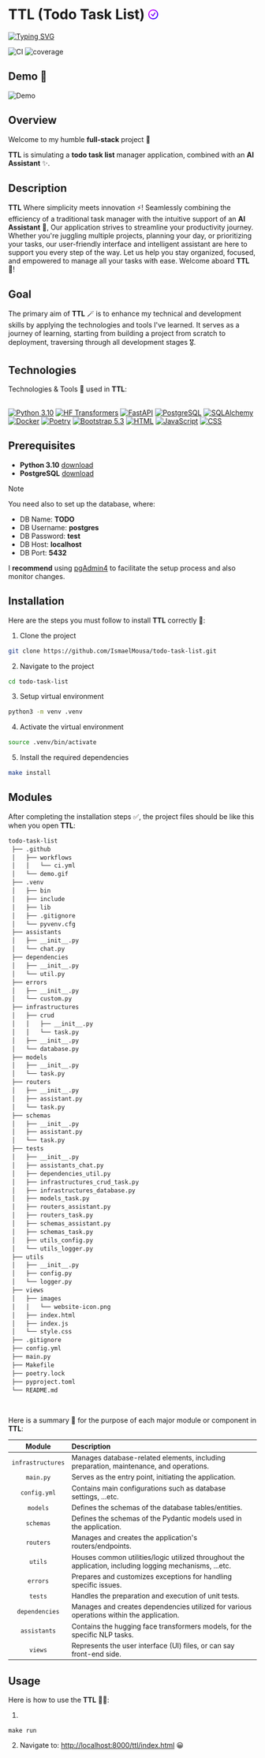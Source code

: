 # TTL (Todo Task List) <a href="#" target="_blank"><img src="./views/images/website-icon.png" alt="TTL" title="TTL" height="20"></a>

[![Typing SVG](https://readme-typing-svg.demolab.com?font=Helvetica&weight=600&size=15&pause=1000&color=F7F7F7&random=false&width=435&lines=What's+your+plan+today%3F+%F0%9F%A4%94)](https://git.io/typing-svg)

![CI](https://img.shields.io/github/actions/workflow/status/IsmaelMousa/todo-task-list/ci.yml?style=flat-square&logo=github&label=CI)
![coverage](https://img.shields.io/codecov/c/github/IsmaelMousa/todo-task-list?style=flat-square)

## Demo 👀

![Demo](.github/demo.gif)

## Overview

Welcome to my humble **full-stack** project 👋

**TTL** is simulating a **todo task list** manager application, combined with an **AI Assistant** ✨.

## Description

**TTL** Where simplicity meets innovation ⚡! Seamlessly combining the efficiency of a traditional task manager with the
intuitive support of an **AI Assistant** 💎, Our application strives to streamline your productivity journey. Whether
you're
juggling multiple projects, planning your day, or prioritizing your tasks, our user-friendly interface and intelligent
assistant are here to support you every step of the way. Let us help you stay organized, focused, and empowered to
manage all your tasks with ease. Welcome aboard **TTL** 🤗!

## Goal

The primary aim of **TTL** 🪄 is to enhance my technical and development skills by applying the technologies and tools
I've
learned. It serves as a journey of learning, starting from building a project from scratch to deployment, traversing
through all development stages 🎖️.

## Technologies

Technologies & Tools 🚀 used in **TTL**:

<br/>
<a href="https://www.python.org" target="_blank"><img src="https://upload.wikimedia.org/wikipedia/commons/thumb/c/c3/Python-logo-notext.svg/800px-Python-logo-notext.svg.png" alt="Python 3.10" title="Python 3.10" height="50"></a>
<a href="https://huggingface.co/docs/transformers/en/index" target="_blank"><img src="https://huggingface.co/datasets/huggingface/brand-assets/resolve/main/hf-logo.png" alt="HF Transformers" title="Transformers" height="50"></a>
<a href="https://fastapi.tiangolo.com" target="_blank"><img src="https://fastapi.tiangolo.com/img/logo-margin/logo-teal.png" alt="FastAPI" title="FastAPI" height="50"></a>
<a href="https://www.postgresql.org" target="_blank"><img src="https://cdn.icon-icons.com/icons2/2415/PNG/512/postgresql_plain_wordmark_logo_icon_146390.png" alt="PostgreSQL" title="PostgreSQL" height="50"></a>
<a href="https://docs.sqlalchemy.org/en/20/" target="_blank"><img src="https://upload.wikimedia.org/wikipedia/commons/thumb/d/d7/SQLAlchemy.svg/800px-SQLAlchemy.svg.png" alt="SQLAlchemy" title="SQLAlchemy" height="50"></a>
<a href="https://www.docker.com" target="_blank"><img src="https://logos-world.net/wp-content/uploads/2021/02/Docker-Symbol.png" alt="Docker" title="Docker" height="50"></a>
<a href="https://python-poetry.org" target="_blank"><img src="https://avatars.githubusercontent.com/u/48722593?s=200&v=4" alt="Poetry" title="Poetry" height="50"></a>
<a href="https://getbootstrap.com/docs/5.3/getting-started/introduction" target="_blank"><img src="https://getbootstrap.com/docs/5.3/assets/brand/bootstrap-logo.svg" alt="Bootstrap 5.3" title="Bootstrap 5.3" height="50"></a>
<a href="https://developer.mozilla.org/en-US/docs/Web/HTML" target="_blank"><img src="https://www.w3.org/html/logo/downloads/HTML5_Badge_512.png" alt="HTML" title="HTML" height="50"></a>
<a href="https://developer.mozilla.org/en-US/docs/Web/JavaScript" target="_blank"><img src="https://www.vhv.rs/dpng/f/456-4562295_library-of-javascript-icon-graphic-freeuse-png-files.png" alt="JavaScript" title="JavaScript" height="50"></a>
<a href="https://developer.mozilla.org/en-US/docs/Web/CSS" target="_blank"><img src="https://upload.wikimedia.org/wikipedia/commons/thumb/6/62/CSS3_logo.svg/2048px-CSS3_logo.svg.png" alt="CSS" title="CSS" height="50"></a>

## Prerequisites

- **Python 3.10** [download](https://www.python.org/downloads/)
- **PostgreSQL** [download](https://www.python.org/downloads/)

> [!NOTE]
>
> You need also to set up the database, where:
> - DB Name: **TODO**
> - DB Username: **postgres**
> - DB Password: **test**
> - DB Host: **localhost**
> - DB Port: **5432**
>
> I **recommend** using [pgAdmin4](https://www.pgadmin.org/download/) to facilitate the setup process and also monitor
> changes.

## Installation

Here are the steps you must follow to install **TTL** correctly 🎯:

1. Clone the project

```zsh
git clone https://github.com/IsmaelMousa/todo-task-list.git
```

2. Navigate to the project

```zsh
cd todo-task-list
```

3. Setup virtual environment

```zsh
python3 -m venv .venv
```

4. Activate the virtual environment

```zsh
source .venv/bin/activate
```

5. Install the required dependencies

```zsh
make install
```

## Modules

After completing the installation steps ✅, the project files should be like this when you open **TTL**:

```zsh
todo-task-list
 ├── .github
 │   ├── workflows
 │   │   └── ci.yml
 │   └── demo.gif
 ├── .venv 
 │   ├── bin
 │   ├── include
 │   ├── lib
 │   ├── .gitignore
 │   └── pyvenv.cfg
 ├── assistants 
 │   ├── __init__.py
 │   └── chat.py
 ├── dependencies 
 │   ├── __init__.py
 │   └── util.py
 ├── errors
 │   ├── __init__.py
 │   └── custom.py
 ├── infrastructures
 │   ├── crud
 │   │   ├── __init__.py
 │   │   └── task.py
 │   ├── __init__.py 
 │   └── database.py
 ├── models
 │   ├── __init__.py
 │   └── task.py
 ├── routers
 │   ├── __init__.py
 │   ├── assistant.py
 │   └── task.py
 ├── schemas
 │   ├── __init__.py
 │   ├── assistant.py
 │   └── task.py 
 ├── tests
 │   ├── __init__.py
 │   ├── assistants_chat.py
 │   ├── dependencies_util.py
 │   ├── infrastructures_crud_task.py
 │   ├── infrastructures_database.py
 │   ├── models_task.py
 │   ├── routers_assistant.py
 │   ├── routers_task.py
 │   ├── schemas_assistant.py
 │   ├── schemas_task.py
 │   ├── utils_config.py
 │   └── utils_logger.py    
 ├── utils
 │   ├── __init__.py
 │   ├── config.py
 │   └── logger.py
 ├── views
 │   ├── images
 │   │   └── website-icon.png
 │   ├── index.html
 │   ├── index.js
 │   └── style.css     
 ├── .gitignore
 ├── config.yml
 ├── main.py
 ├── Makefile
 ├── poetry.lock
 ├── pyproject.toml
 └── README.md
```

<br/>

Here is a summary 📝 for the purpose of each major module or component in **TTL**:

|      Module       | Description                                                                                              |
|:-----------------:|:---------------------------------------------------------------------------------------------------------|
| `infrastructures` | Manages database-related elements, including preparation, maintenance, and operations.                   |
|     `main.py`     | Serves as the entry point, initiating the application.                                                   |
|   `config.yml`    | Contains main configurations such as database settings, ...etc.                                          |
|     `models`      | Defines the schemas of the database tables/entities.                                                     |
|     `schemas`     | Defines the schemas of the Pydantic models used in the application.                                      |
|     `routers`     | Manages and creates the application's routers/endpoints.                                                 |
|      `utils`      | Houses common utilities/logic utilized throughout the application, including logging mechanisms, ...etc. |
|     `errors`      | Prepares and customizes exceptions for handling specific issues.                                         |
|      `tests`      | Handles the preparation and execution of unit tests.                                                     |
|  `dependencies`   | Manages and creates dependencies utilized for various operations within the application.                 |
|   `assistants`    | Contains the hugging face transformers models, for the specific NLP tasks.                               |
|      `views`      | Represents the user interface (UI) files, or can say front-end side.                                     |

## Usage

Here is how to use the **TTL** 💁‍♂️:

1.

```
make run
```

2. Navigate to: [http://localhost:8000/ttl/index.html](http://localhost:8000/ttl/index.html) 😀
